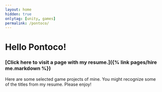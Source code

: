 ```yaml
---
layout: home
hidden: true
onlytag: [unity, games]
permalink: /pontoco/
---
```


# Hello Pontoco!

### [Click here to visit a page with my resume.]({% link pages/hire me.markdown %})

Here are some selected game projects of mine. You might recognize some of the titles from my resume. Please enjoy!